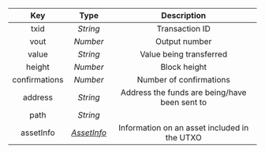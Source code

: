 |      Key      |              Type               |                  Description                  |
| :-----------: | :-----------------------------: | :-------------------------------------------: |
|     txid      |            *String*             |                Transaction ID                 |
|     vout      |            *Number*             |                 Output number                 |
|     value     |            *String*             |            Value being transferred            |
|    height     |            *Number*             |                 Block height                  |
| confirmations |            *Number*             |            Number of confirmations            |
|    address    |            *String*             | Address the funds are being/have been sent to |
|     path      |            *String*             |                                               |
|   assetInfo   | [*AssetInfo*](types/#assetinfo) | Information on an asset included in the UTXO  |

